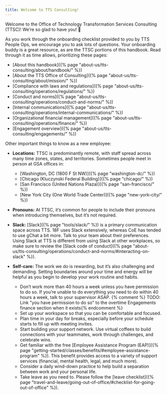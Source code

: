 ```yaml
---
title: Welcome to TTS Consulting!
---
```


Welcome to the Office of Technology Transformation Services Consulting (TTSC)! We’re so glad to have you! 🎉

As you work through the onboarding checklist provided to you by TTS People Ops, we encourage you to ask lots of questions. Your onboarding buddy is a great resource, as are the TTSC portions of this handbook. Read through it as time allows, prioritizing these pages:

- [About this handbook]({% page "about-us/tts-consulting/about/handbook/" %})
- [About the TTS Office of Consulting]({% page "about-us/tts-consulting/about/mission/" %})
- [Compliance with laws and regulations]({% page "about-us/tts-consulting/operations/regulations/" %})
- [Conduct and norms]({% page "about-us/tts-consulting/operations/conduct-and-norms/" %})
- [Internal communications]({% page "about-us/tts-consulting/operations/internal-communications/" %})
- [Organizational financial management]({% page "about-us/tts-consulting/operations/finance/" %})
- [Engagement overview]({% page "about-us/tts-consulting/engagements/" %})

Other important things to know as a new employee:

- **Locations:** TTSC is predominantly remote, with staff spread across many time zones, states, and territories. Sometimes people meet in person at GSA offices in:
  - [Washington, DC (1800 F St NW)]({% page "washington-dc/" %})
  - [Chicago (Kluczynski Federal Building)]({% page "chicago/" %})
  - [San Francisco (United Nations Plaza)]({% page "san-francisco/" %})
  - [New York City (One World Trade Center)]({% page "new-york-city/" %})

- **Pronouns:** At TTSC, it’s common for people to include their pronouns when introducing themselves, but it’s not required.

- **Slack:** [Slack]({% page "tools/slack/" %}) is a primary communication space across TTS. 18F uses Slack extensively, whereas CoE has tended to use gChat a bit more. Talk to your team about their preferences. Using Slack at TTS is different from using Slack at other workplaces, so make sure to review the [Slack code of conduct]({% page "about-us/tts-consulting/operations/conduct-and-norms/#interacting-on-slack" %}).

- **Self-care:** The work we do is rewarding, but it’s also challenging and demanding. Setting boundaries around your time and energy will be helpful as you begin to develop your work routine and habits.
  - Don’t work more than 40 hours a week unless you have permission to do so. If you’re unable to do everything you need to do within 40 hours a week, talk to your supervisor ASAP. {% comment %} TODO: Link "you have permission to do so" to the overtime Engagements finance section when it exists{% endcomment %}
  - Set up your workspace so that you can be comfortable and focused.
  - Plan time in your day for breaks, especially before your schedule starts to fill up with meeting invites.
  - Start building your support network. Use virtual coffees to build connections with your teammates, work through challenges, and celebrate wins.
  - Get familiar with the free [Employee Assistance Program (EAP)]({% page "getting-started/classes/benefits/#employee-assistance-program" %}). This benefit provides access to a variety of support services (financial, mental health, legal, and much more).
  - Consider a daily wind-down practice to help build a separation between work and your personal life.
  - Take leave as you need to. Please follow the [leave checklist]({% page "travel-and-leave/going-out-of-office/#checklist-for-going-out-of-office" %}).
